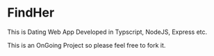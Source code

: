 # FindHer
This is Dating Web App Developed in Typscript, NodeJS, Express etc.

This is an OnGoing Project so please feel free to fork it.
